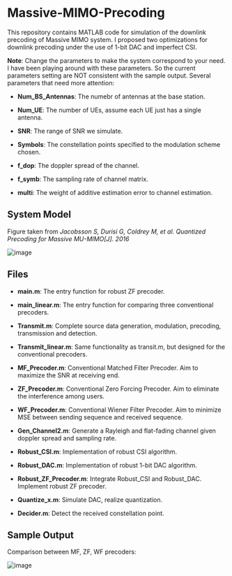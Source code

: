# Massive-MIMO-Precoding

This repository contains MATLAB code for simulation of the downlink precoding of Massive MIMO system. I proposed two optimizations for downlink precoding under the use of 1-bit DAC and imperfect CSI.

**Note**: Change the parameters to make the system correspond to your need. I have been playing around with these parameters. So the current parameters setting are NOT consistent with the sample output. Several parameters that need more attention:

* **Num_BS_Antennas**: The numebr of antennas at the base station.

* **Num_UE**: The number of UEs, assume each UE just has a single antenna.

* **SNR**: The range of SNR we simulate.

* **Symbols**: The constellation points specified to the modulation scheme chosen.

* **f_dop**: The doppler spread of the channel.

* **f_symb**: The sampling rate of channel matrix.

* **multi**: The weight of additive estimation error to channel estimation.

System Model
---

Figure taken from *Jacobsson S, Durisi G, Coldrey M, et al. Quantized Precoding for Massive MU-MIMO[J]. 2016*

![image](https://github.com/Shenzhi-ZHANG/Massive-MIMO-Precoding/blob/master/system-model.png)

Files
---

* **main.m**: The entry function for robust ZF precoder.

* **main_linear.m**: The entry function for comparing three conventional precoders.

* **Transmit.m**: Complete source data generation, modulation, precoding, transmission and detection.

* **Transmit_linear.m**: Same functionality as transit.m, but designed for the conventional precoders.

* **MF_Precoder.m**: Conventional Matched Filter Precoder. Aim to maximize the SNR at receiving end.

* **ZF_Precoder.m**: Conventional Zero Forcing Precoder. Aim to eliminate the interference among users.

* **WF_Precoder.m**: Conventional Wiener Filter Precoder. Aim to minimize MSE between sending sequence and received sequence.

* **Gen_Channel2.m**: Generate a Rayleigh and flat-fading channel given doppler spread and sampling rate.

* **Robust_CSI.m**: Implementation of robust CSI algorithm.

* **Robust_DAC.m**: Implementation of robust 1-bit DAC algorithm.

* **Robust_ZF_Precoder.m**: Integrate Robust_CSI and Robust_DAC. Implement robust ZF precoder.

* **Quantize_x.m**: Simulate DAC, realize quantization.

* **Decider.m**: Detect the received constellation point. 

Sample Output
---

Comparison between MF, ZF, WF precoders:

![image](https://github.com/Shenzhi-ZHANG/Massive-MIMO-Precoding/blob/master/conventional-precoders.png)
